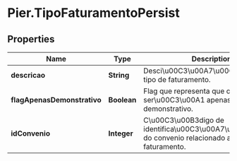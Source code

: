 # Pier.TipoFaturamentoPersist

## Properties
Name | Type | Description | Notes
------------ | ------------- | ------------- | -------------
**descricao** | **String** | Desci\u00C3\u00A7\u00C3\u00A3o do tipo de faturamento. | 
**flagApenasDemonstrativo** | **Boolean** | Flag que representa que o faturamento ser\u00C3\u00A1 apenas demonstrativo. | 
**idConvenio** | **Integer** | C\u00C3\u00B3digo de identifica\u00C3\u00A7\u00C3\u00A3o do convenio relacionado ao tipo de faturamento. | [optional] 


